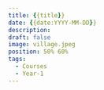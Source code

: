 ```yaml
---
title: {{title}}
date: {{date:YYYY-MM-DD}}
description: 
draft: false
image: village.jpeg
position: 50% 60%
tags:
  - Courses
  - Year-1
---
```

